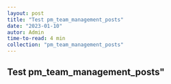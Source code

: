 ```yaml
---
layout: post
title: "Test pm_team_management_posts"
date: "2023-01-10"
autor: Admin
time-to-read: 4 min
collection: "pm_team_management_posts"
---
```


## Test pm_team_management_posts"
